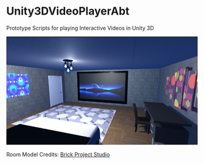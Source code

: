 # Unity3DVideoPlayerAbt
Prototype Scripts for playing Interactive Videos in Unity 3D

![demoScreen](https://github.com/lukecliu/Unity3DVideoPlayerAbt/blob/main/SampleScreen3D.png)

Room Model Credits: [Brick Project Studio](https://assetstore.unity.com/packages/3d/props/apartment-kit-124055)
